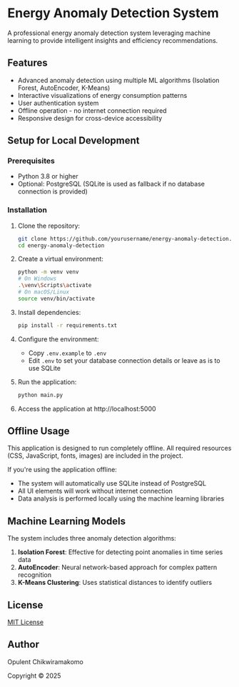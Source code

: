 # Energy Anomaly Detection System

A professional energy anomaly detection system leveraging machine learning to provide intelligent insights and efficiency recommendations.

## Features

- Advanced anomaly detection using multiple ML algorithms (Isolation Forest, AutoEncoder, K-Means)
- Interactive visualizations of energy consumption patterns
- User authentication system
- Offline operation - no internet connection required
- Responsive design for cross-device accessibility

## Setup for Local Development

### Prerequisites

- Python 3.8 or higher
- Optional: PostgreSQL (SQLite is used as fallback if no database connection is provided)

### Installation

1. Clone the repository:
   ```bash
   git clone https://github.com/yourusername/energy-anomaly-detection.git
   cd energy-anomaly-detection
   ```

2. Create a virtual environment:
   ```bash
   python -m venv venv
   # On Windows
   .\venv\Scripts\activate
   # On macOS/Linux
   source venv/bin/activate
   ```

3. Install dependencies:
   ```bash
   pip install -r requirements.txt
   ```

4. Configure the environment:
   - Copy `.env.example` to `.env`
   - Edit `.env` to set your database connection details or leave as is to use SQLite

5. Run the application:
   ```bash
   python main.py
   ```

6. Access the application at http://localhost:5000

## Offline Usage

This application is designed to run completely offline. All required resources (CSS, JavaScript, fonts, images) are included in the project.

If you're using the application offline:
- The system will automatically use SQLite instead of PostgreSQL
- All UI elements will work without internet connection
- Data analysis is performed locally using the machine learning libraries

## Machine Learning Models

The system includes three anomaly detection algorithms:

1. **Isolation Forest**: Effective for detecting point anomalies in time series data
2. **AutoEncoder**: Neural network-based approach for complex pattern recognition
3. **K-Means Clustering**: Uses statistical distances to identify outliers

## License

[MIT License](LICENSE)

## Author

Opulent Chikwiramakomo

Copyright © 2025
